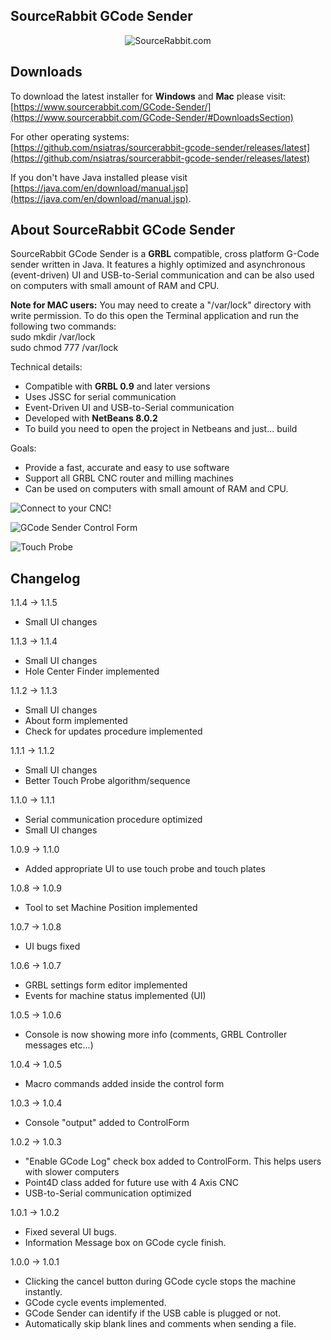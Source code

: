 SourceRabbit GCode Sender
------
<p align="center">
<img src="https://raw.githubusercontent.com/nsiatras/sourcerabbit-gcode-sender/master/Images/SourceRabbit.png" alt="SourceRabbit.com">
</p>

Downloads
------

To download the latest installer for <b>Windows</b> and <b>Mac</b> please visit:<br>
[https://www.sourcerabbit.com/GCode-Sender/](https://www.sourcerabbit.com/GCode-Sender/#DownloadsSection)<br>

For other operating systems:<br>
[https://github.com/nsiatras/sourcerabbit-gcode-sender/releases/latest](https://github.com/nsiatras/sourcerabbit-gcode-sender/releases/latest)<br>

If you don't have Java installed please visit [https://java.com/en/download/manual.jsp](https://java.com/en/download/manual.jsp).

About SourceRabbit GCode Sender
------
SourceRabbit GCode Sender is a <b>GRBL</b> compatible, cross platform G-Code sender written in Java. It features a highly optimized and asynchronous (event-driven) UI and USB-to-Serial communication and can be also used on computers with small amount of RAM and CPU.

<b>Note for MAC users:</b> You may need to create a "/var/lock" directory with write permission. To do this open the Terminal application and run the following two commands: <br>
sudo mkdir /var/lock <br>
sudo chmod 777 /var/lock 

Technical details:
* Compatible with <b>GRBL 0.9</b> and later versions
* Uses JSSC for serial communication
* Event-Driven UI and USB-to-Serial communication
* Developed with <b>NetBeans 8.0.2</b>
* To build you need to open the project in Netbeans and just... build

Goals:
* Provide a fast, accurate and easy to use software
* Support all GRBL CNC router and milling machines
* Can be used on computers with small amount of RAM and CPU.


![Connect to your CNC!](https://github.com/nsiatras/sourcerabbit-gcode-sender/blob/master/Images/ConnectForm.png "Connect to your CNC!")

![GCode Sender Control Form](https://github.com/nsiatras/sourcerabbit-gcode-sender/blob/master/Images/ControlForm.png "CNC Control Form")

![Touch Probe](https://github.com/nsiatras/sourcerabbit-gcode-sender/blob/master/Images/Probe.png "Touch Probe")


Changelog
------
1.1.4 -> 1.1.5
* Small UI changes

1.1.3 -> 1.1.4
* Small UI changes
* Hole Center Finder implemented

1.1.2 -> 1.1.3
* Small UI changes
* About form implemented
* Check for updates procedure implemented

1.1.1 -> 1.1.2
* Small UI changes
* Better Touch Probe algorithm/sequence

1.1.0 -> 1.1.1
* Serial communication procedure optimized
* Small UI changes

1.0.9 -> 1.1.0
* Added appropriate UI to use touch probe and touch plates

1.0.8 -> 1.0.9
* Tool to set Machine Position implemented 

1.0.7 -> 1.0.8
* UI bugs fixed 

1.0.6 -> 1.0.7
* GRBL settings form editor implemented
* Events for machine status implemented (UI)

1.0.5 -> 1.0.6
* Console is now showing more info (comments, GRBL Controller messages etc...)

1.0.4 -> 1.0.5
* Macro commands added inside the control form

1.0.3 -> 1.0.4
* Console "output" added to ControlForm

1.0.2 -> 1.0.3
* "Enable GCode Log" check box added to ControlForm. This helps users with slower computers
* Point4D class added for future use with 4 Axis CNC
* USB-to-Serial communication optimized

1.0.1 -> 1.0.2
* Fixed several UI bugs.
* Information Message box on GCode cycle finish.

1.0.0 -> 1.0.1
* Clicking the cancel button during GCode cycle stops the machine instantly.
* GCode cycle events implemented.
* GCode Sender can identify if the USB cable is plugged or not.
* Automatically skip blank lines and comments when sending a file.
